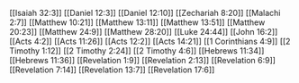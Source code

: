 [[Isaiah 32:3]]
[[Daniel 12:3]]
[[Daniel 12:10]]
[[Zechariah 8:20]]
[[Malachi 2:7]]
[[Matthew 10:21]]
[[Matthew 13:11]]
[[Matthew 13:51]]
[[Matthew 20:23]]
[[Matthew 24:9]]
[[Matthew 28:20]]
[[Luke 24:44]]
[[John 16:2]]
[[Acts 4:2]]
[[Acts 11:26]]
[[Acts 12:2]]
[[Acts 14:21]]
[[1 Corinthians 4:9]]
[[2 Timothy 1:12]]
[[2 Timothy 2:24]]
[[2 Timothy 4:6]]
[[Hebrews 11:34]]
[[Hebrews 11:36]]
[[Revelation 1:9]]
[[Revelation 2:13]]
[[Revelation 6:9]]
[[Revelation 7:14]]
[[Revelation 13:7]]
[[Revelation 17:6]]
